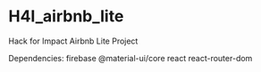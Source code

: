 # H4I_airbnb_lite
Hack for Impact Airbnb Lite Project

Dependencies:
  firebase
  @material-ui/core
  react
  react-router-dom

